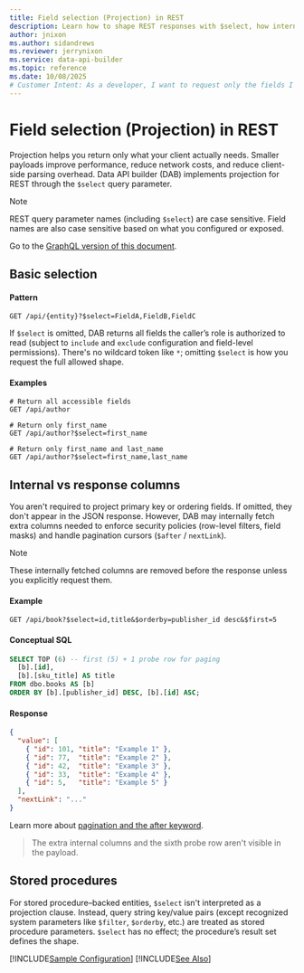 ```yaml
---
title: Field selection (Projection) in REST
description: Learn how to shape REST responses with $select, how internal columns are handled, and how projection interacts with ordering, pagination, security and configuration in Data API builder.
author: jnixon
ms.author: sidandrews
ms.reviewer: jerrynixon
ms.service: data-api-builder
ms.topic: reference
ms.date: 10/08/2025
# Customer Intent: As a developer, I want to request only the fields I need from REST endpoints.
---
```


# Field selection (Projection) in REST

Projection helps you return only what your client actually needs. Smaller payloads improve performance, reduce network costs, and reduce client-side parsing overhead. Data API builder (DAB) implements projection for REST through the `$select` query parameter.

> [!NOTE]
> REST query parameter names (including `$select`) are case sensitive. Field names are also case sensitive based on what you configured or exposed.

Go to the [GraphQL version of this document](./select-graphql.md).

## Basic selection

#### Pattern

```http
GET /api/{entity}?$select=FieldA,FieldB,FieldC
```

If `$select` is omitted, DAB returns all fields the caller’s role is authorized to read (subject to `include` and `exclude` configuration and field-level permissions). There's no wildcard token like `*`; omitting `$select` is how you request the full allowed shape.

#### Examples

```http
# Return all accessible fields
GET /api/author

# Return only first_name
GET /api/author?$select=first_name

# Return only first_name and last_name
GET /api/author?$select=first_name,last_name
```

## Internal vs response columns

You aren't required to project primary key or ordering fields. If omitted, they don't appear in the JSON response. However, DAB may internally fetch extra columns needed to enforce security policies (row-level filters, field masks) and handle pagination cursors (`$after` / `nextLink`).

> [!NOTE]
> These internally fetched columns are removed before the response unless you explicitly request them.

#### Example

```http
GET /api/book?$select=id,title&$orderby=publisher_id desc&$first=5
```

#### Conceptual SQL

```sql
SELECT TOP (6) -- first (5) + 1 probe row for paging
  [b].[id],
  [b].[sku_title] AS title
FROM dbo.books AS [b]
ORDER BY [b].[publisher_id] DESC, [b].[id] ASC;
```

#### Response

```json
{
  "value": [
    { "id": 101, "title": "Example 1" },
    { "id": 77,  "title": "Example 2" },
    { "id": 42,  "title": "Example 3" },
    { "id": 33,  "title": "Example 4" },
    { "id": 5,   "title": "Example 5" }
  ],
  "nextLink": "..."
}
```

Learn more about [pagination and the after keyword](./after-graphql.md).

> The extra internal columns and the sixth probe row aren't visible in the payload.

## Stored procedures

For stored procedure–backed entities, `$select` isn't interpreted as a projection clause. Instead, query string key/value pairs (except recognized system parameters like `$filter`, `$orderby`, etc.) are treated as stored procedure parameters. `$select` has no effect; the procedure’s result set defines the shape.

[!INCLUDE[Sample Configuration](./includes/sample-config.md)]
[!INCLUDE[See Also](./includes/see-also.md)]
